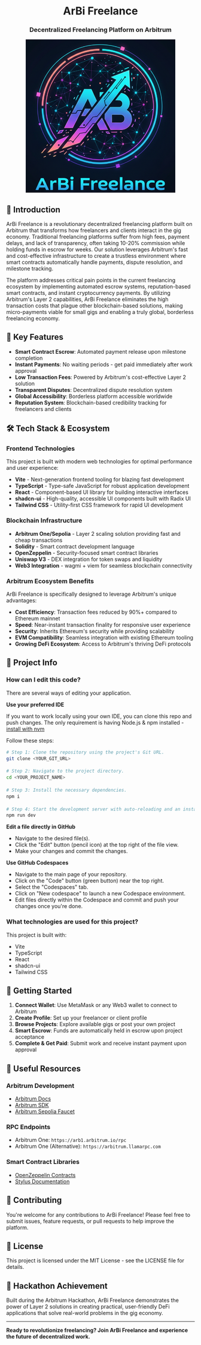 <div align="center">

# ArBi Freelance
### **Decentralized Freelancing Platform on Arbitrum**

<img src="https://github.com/Gaganub/ArBi-Freelance-Arbitrium-Sepolia/blob/main/logo-ArBi.png" alt="ArBi Freelance Logo" width="400"/>

</div>

## 🚀 Introduction

ArBi Freelance is a revolutionary decentralized freelancing platform built on Arbitrum that transforms how freelancers and clients interact in the gig economy. Traditional freelancing platforms suffer from high fees, payment delays, and lack of transparency, often taking 10-20% commission while holding funds in escrow for weeks. Our solution leverages Arbitrum's fast and cost-effective infrastructure to create a trustless environment where smart contracts automatically handle payments, dispute resolution, and milestone tracking.

The platform addresses critical pain points in the current freelancing ecosystem by implementing automated escrow systems, reputation-based smart contracts, and instant cryptocurrency payments. By utilizing Arbitrum's Layer 2 capabilities, ArBi Freelance eliminates the high transaction costs that plague other blockchain-based solutions, making micro-payments viable for small gigs and enabling a truly global, borderless freelancing economy.

## 🌟 Key Features

- **Smart Contract Escrow**: Automated payment release upon milestone completion
- **Instant Payments**: No waiting periods - get paid immediately after work approval  
- **Low Transaction Fees**: Powered by Arbitrum's cost-effective Layer 2 solution
- **Transparent Disputes**: Decentralized dispute resolution system
- **Global Accessibility**: Borderless platform accessible worldwide
- **Reputation System**: Blockchain-based credibility tracking for freelancers and clients

## 🛠 Tech Stack & Ecosystem

### Frontend Technologies
This project is built with modern web technologies for optimal performance and user experience:

- **Vite** - Next-generation frontend tooling for blazing fast development
- **TypeScript** - Type-safe JavaScript for robust application development
- **React** - Component-based UI library for building interactive interfaces
- **shadcn-ui** - High-quality, accessible UI components built with Radix UI
- **Tailwind CSS** - Utility-first CSS framework for rapid UI development

### Blockchain Infrastructure

- **Arbitrum One/Sepolia** - Layer 2 scaling solution providing fast and cheap transactions
- **Solidity** - Smart contract development language
- **OpenZeppelin** - Security-focused smart contract libraries
- **Uniswap V3** - DEX integration for token swaps and liquidity
- **Web3 Integration** - wagmi + viem for seamless blockchain connectivity

### Arbitrum Ecosystem Benefits

ArBi Freelance is specifically designed to leverage Arbitrum's unique advantages:

- **Cost Efficiency**: Transaction fees reduced by 90%+ compared to Ethereum mainnet
- **Speed**: Near-instant transaction finality for responsive user experience  
- **Security**: Inherits Ethereum's security while providing scalability
- **EVM Compatibility**: Seamless integration with existing Ethereum tooling
- **Growing DeFi Ecosystem**: Access to Arbitrum's thriving DeFi protocols

## 🔧 Project Info

### How can I edit this code?

There are several ways of editing your application.

**Use your preferred IDE**

If you want to work locally using your own IDE, you can clone this repo and push changes.
The only requirement is having Node.js & npm installed - [install with nvm](https://github.com/nvm-sh/nvm#installing-and-updating)

Follow these steps:
```sh
# Step 1: Clone the repository using the project's Git URL.
git clone <YOUR_GIT_URL>

# Step 2: Navigate to the project directory.
cd <YOUR_PROJECT_NAME>

# Step 3: Install the necessary dependencies.
npm i

# Step 4: Start the development server with auto-reloading and an instant preview.
npm run dev
```

**Edit a file directly in GitHub**
- Navigate to the desired file(s).
- Click the "Edit" button (pencil icon) at the top right of the file view.
- Make your changes and commit the changes.

**Use GitHub Codespaces**
- Navigate to the main page of your repository.
- Click on the "Code" button (green button) near the top right.
- Select the "Codespaces" tab.
- Click on "New codespace" to launch a new Codespace environment.
- Edit files directly within the Codespace and commit and push your changes once you're done.

### What technologies are used for this project?

This project is built with:
- Vite
- TypeScript  
- React
- shadcn-ui
- Tailwind CSS

## 🚦 Getting Started

1. **Connect Wallet**: Use MetaMask or any Web3 wallet to connect to Arbitrum
2. **Create Profile**: Set up your freelancer or client profile
3. **Browse Projects**: Explore available gigs or post your own project
4. **Smart Escrow**: Funds are automatically held in escrow upon project acceptance
5. **Complete & Get Paid**: Submit work and receive instant payment upon approval

## 🔗 Useful Resources

### Arbitrum Development
- [Arbitrum Docs](https://docs.arbitrum.io/)
- [Arbitrum SDK](https://github.com/OffchainLabs/arbitrum-sdk)
- [Arbitrum Sepolia Faucet](https://arbitrum.faucet.dev/)

### RPC Endpoints
- Arbitrum One: `https://arb1.arbitrum.io/rpc`
- Arbitrum One (Alternative): `https://arbitrum.llamarpc.com`

### Smart Contract Libraries
- [OpenZeppelin Contracts](https://github.com/OpenZeppelin/openzeppelin-contracts)
- [Stylus Documentation](https://docs.arbitrum.io/stylus)

## 🤝 Contributing

You're welcome for any contributions to ArBi Freelance! Please feel free to submit issues, feature requests, or pull requests to help improve the platform.

## 📄 License

This project is licensed under the MIT License - see the LICENSE file for details.

## 🎯 Hackathon Achievement

Built during the Arbitrum Hackathon, ArBi Freelance demonstrates the power of Layer 2 solutions in creating practical, user-friendly DeFi applications that solve real-world problems in the gig economy.

---

**Ready to revolutionize freelancing? Join ArBi Freelance and experience the future of decentralized work.**
